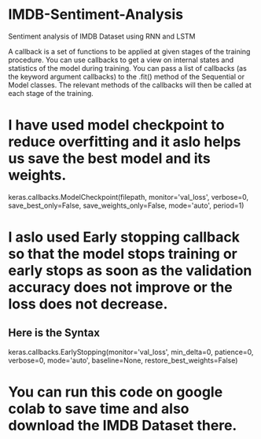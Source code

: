 # IMDB-Sentiment-Analysis
Sentiment analysis of IMDB Dataset using RNN and LSTM

A callback is a set of functions to be applied at given stages of the training procedure. You can use callbacks to get a view on internal states and statistics of the model during training. You can pass a list of callbacks (as the keyword argument callbacks) to the .fit() method of the Sequential or  Model classes. The relevant methods of the callbacks will then be called at each stage of the training.


#  I have used model checkpoint to reduce overfitting and it aslo helps us save the best model and its weights.
keras.callbacks.ModelCheckpoint(filepath, monitor='val_loss', verbose=0, save_best_only=False, save_weights_only=False, mode='auto', period=1)

# I aslo used Early stopping callback so that the model stops training or early stops as soon as the validation accuracy does not improve or the loss does not decrease.
## Here is the Syntax

keras.callbacks.EarlyStopping(monitor='val_loss', min_delta=0, patience=0, verbose=0, mode='auto', baseline=None, restore_best_weights=False)

# You can run this code on google colab to save time and also download the IMDB Dataset there.

